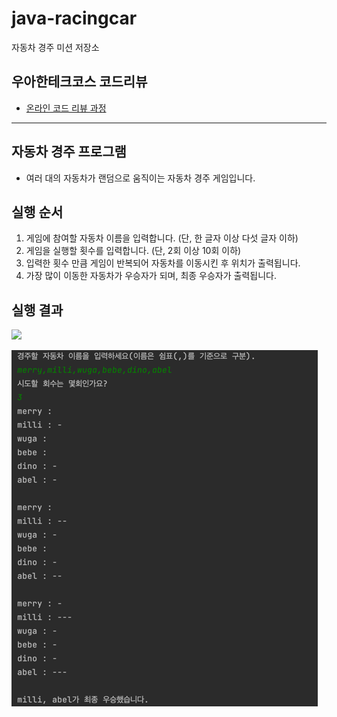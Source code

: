 # java-racingcar

자동차 경주 미션 저장소

## 우아한테크코스 코드리뷰

- [온라인 코드 리뷰 과정](https://github.com/woowacourse/woowacourse-docs/blob/master/maincourse/README.md)

---
## 자동차 경주 프로그램

- 여러 대의 자동차가 랜덤으로 움직이는 자동차 경주 게임입니다.

## 실행 순서
1. 게임에 참여할 자동차 이름을 입력합니다. (단, 한 글자 이상 다섯 글자 이하)
2. 게임을 실행할 횟수를 입력합니다. (단, 2회 이상 10회 이하)
3. 입력한 횟수 만큼 게임이 반복되어 자동차를 이동시킨 후 위치가 출력됩니다.
4. 가장 많이 이동한 자동차가 우승자가 되며, 최종 우승자가 출력됩니다.

## 실행 결과
![](../Downloads/ezgif.com-video-to-gif.gif)

![img.png](img.png)
